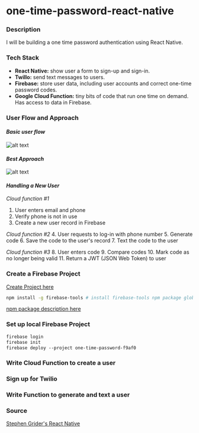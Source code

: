 # one-time-password-react-native

### Description
I will be building a one time password authentication using React Native.

### Tech Stack
* **React Native:** show user a form to sign-up and sign-in.
* **Twillo:** send text messages to users.
* **Firebase:** store user data, including user accounts and correct one-time password codes.
* **Google Cloud Function:** tiny bits of code that run one time on demand. Has access to data in Firebase.

### User Flow and Approach
#### *Basic user flow*
![alt text](../demo/basicFlow.png "basic user flow")

#### *Best Approach*
![alt text](../demo/approach.png "approach")

#### *Handling a New User*

*Cloud function #1*
1. User enters email and phone
2. Verify phone is not in use
3. Create a new user record in Firebase


*Cloud function #2*
4. User requests to log-in with phone number
5. Generate code
6. Save the code to the user's record
7. Text the code to the user


*Cloud function #3*
8. User enters code
9. Compare codes
10. Mark code as no longer being valid
11. Return a JWT (JSON Web Token) to user


### Create a Firebase Project
[Create Project here](https://console.firebase.google.com)
```bash
npm install -g firebase-tools # install firebase-tools npm package globally if not done so.
```
[npm package description here](https://www.npmjs.com/package/firebase-tools)

### Set up local Firebase Project
```bash
firebase login
firebase init
firebase deploy --project one-time-password-f9af0 
```

### Write Cloud Function to create a user
### Sign up for Twilio
### Write Function to generate and text a user

### Source
[Stephen Grider's React Native](https://www.udemy.com/react-native-advanced)
